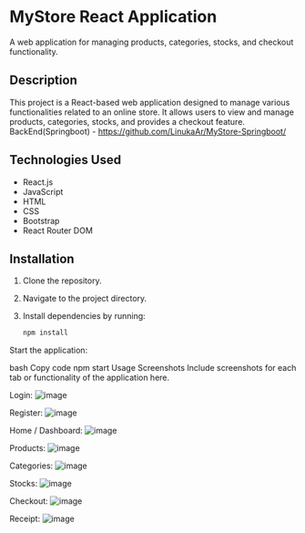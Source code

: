 # MyStore React Application

A web application for managing products, categories, stocks, and checkout functionality.

## Description

This project is a React-based web application designed to manage various functionalities related to an online store. It allows users to view and manage products, categories, stocks, and provides a checkout feature.
BackEnd(Springboot) - https://github.com/LinukaAr/MyStore-Springboot/

## Technologies Used

- React.js
- JavaScript
- HTML
- CSS
- Bootstrap
- React Router DOM

## Installation

1. Clone the repository.
2. Navigate to the project directory.
3. Install dependencies by running:

   ```bash
   npm install
Start the application:

bash
Copy code
npm start
Usage
Screenshots
Include screenshots for each tab or functionality of the application here.

Login:
![image](https://github.com/LinukaAr/MyStore-React/assets/89442011/5a847236-119a-49b5-8db9-e4f6643ebc20)

Register:
![image](https://github.com/LinukaAr/MyStore-React/assets/89442011/f0b83f94-a0f8-4dfb-93b9-11cc0bfa8912)

Home / Dashboard:
![image](https://github.com/LinukaAr/MyStore-React/assets/89442011/0b5783f4-9bd3-48d0-8a96-e4dccbd85462)

Products:
![image](https://github.com/LinukaAr/MyStore-React/assets/89442011/ad880954-359a-4c5e-9d17-68946531645b)

Categories:
![image](https://github.com/LinukaAr/MyStore-React/assets/89442011/f304c04d-c29c-45e5-a898-f74c71741b26)

Stocks:
![image](https://github.com/LinukaAr/MyStore-React/assets/89442011/66047f7d-4e57-47b7-ae93-4e86330e1624)

Checkout:
![image](https://github.com/LinukaAr/MyStore-React/assets/89442011/689ab4d2-2384-4036-aa31-4384a24858f0)

Receipt:
![image](https://github.com/LinukaAr/MyStore-React/assets/89442011/938fe87c-bce0-4537-9e20-2de8b1ef72cd)


